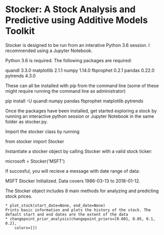 # Stocker: A Stock Analysis and Predictive using Additive Models Toolkit

Stocker is designed to be run from an interative Python 3.6 session. 
I recommended using a Jupyter Notebook. 

Python 3.6 is required. The following packages are required:

quandl 3.3.0
matplotlib 2.1.1
numpy 1.14.0
fbprophet 0.2.1
pandas 0.22.0
pytrends 4.3.0

These can all be installed with pip from the command line
(some of these might require running the command line as 
administrator)

pip install -U quandl numpy pandas fbprophet matplotlib pytrends

Once the packages have been installed, get started exploring a stock 
by running an interactive python session or Jupyter Notebook in the same
folder as stocker.py. 

Import the stocker class by running

from stocker import Stocker

Instantiate a stocker object by calling Stocker with a valid stock ticker:

microsoft = Stocker('MSFT')

If succesful, you will recieve a message with date range of data:

MSFT Stocker Initialized. Data covers 1986-03-13 to 2018-01-12.

The Stocker object includes 8 main methods for analyzing and predicting 
stock prices.

	* plot_stock(start_date=None, end_date=None)
	Prints basic information and plots the history of the stock. The 
	default start and end dates are the extent of the data
	* changepoint_prior_analysis(changepoint_priors=[0.001, 0.05, 0.1, 0.2], 
		colors=[])
